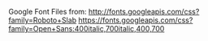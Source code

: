 Google Font Files from:
http://fonts.googleapis.com/css?family=Roboto+Slab
https://fonts.googleapis.com/css?family=Open+Sans:400italic,700italic,400,700
